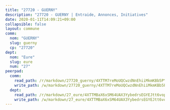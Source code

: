 ```yaml
---
title: "27720 - GUERNY"
description: "27720 - GUERNY | Entraide, Annonces, Initiatives"
date: 2020-01-11T14:09:21+09:00
collapsible: false
layout: commune
comm:
  nom: "GUERNY"
  slug: guerny
  cp: "27720"
dept:
  nom: "Eure"
  slug: eure
  num: "27"
peerpad:
  comm:
    read_path: /r/markdown/27720_guerny/4XTTM7reMoUQCwzdNnEhiiMkmKBb5PYQoGnxPLPf68xDiqqKA
    write_path: /w/markdown/27720_guerny/4XTTM7reMoUQCwzdNnEhiiMkmKBb5PYQoGnxPLPf68xDiqqKA-K3TgUsmFm5SBcKcfiWVE5g2VE6uzyubJxnxGkd1y93xk3vKnmt5UV4kEE85tMjY8916JoU9MeDAf6rcydf9m3JnfDkoiVwMmBYLm4bCrUQLn8EtXHRWg38CrrRD2UdmoZgKtaUxL
  dept:
    read_path: /r/markdown/27_eure/4XTTMBaX6xSM64UAX3YybedrsEGYEJtt6vopdQsPEFtGijgwg
    write_path: /w/markdown/27_eure/4XTTMBaX6xSM64UAX3YybedrsEGYEJtt6vopdQsPEFtGijgwg-K3TgUmjy61Gu7ZFzjoVmiacXP2Rc4pq6sxVCYUX3mFQZWQw9yCKsEoAMagtuW4jJTYhK96DsWW4cPmZLagvQNZ34BscGcu4btrtJibt18c1mpqofaWe6Q3RartDiuMTjY7NrsH4r
---
```


